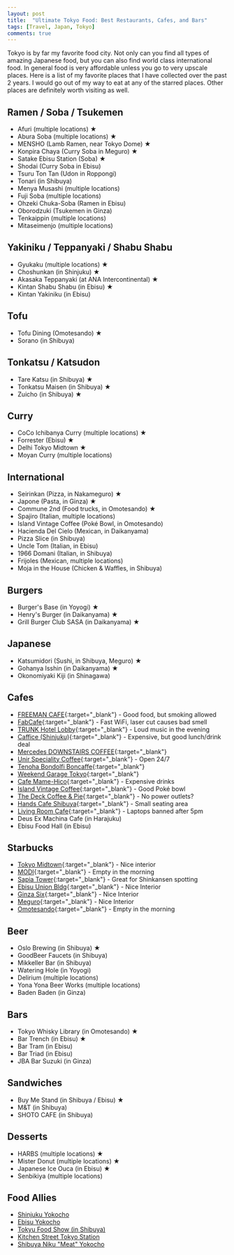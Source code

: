 ```yaml
---
layout: post
title:  "Ultimate Tokyo Food: Best Restaurants, Cafes, and Bars"
tags: [Travel, Japan, Tokyo]
comments: true
---
```


Tokyo is by far my favorite food city. Not only can you find all types of amazing Japanese food, but you can also find world class international food. In general food is very affordable unless you go to very upscale places. Here is a list of my favorite places that I have collected over the past 2 years. I would go out of my way to eat at any of the starred places. Other places are definitely worth visiting as well.

## Ramen / Soba / Tsukemen
- Afuri (multiple locations) ★
- Abura Soba (multiple locations) ★
- MENSHO (Lamb Ramen, near Tokyo Dome) ★
- Konpira Chaya (Curry Soba in Meguro) ★
- Satake Ebisu Station (Soba) ★
- Shodai (Curry Soba in Ebisu)
- Tsuru Ton Tan (Udon in Roppongi)
- Tonari (in Shibuya)
- Menya Musashi (multiple locations)
- Fuji Soba (multiple locations)
- Ohzeki Chuka-Soba (Ramen in Ebisu)
- Oborodzuki (Tsukemen in Ginza)
- Tenkaippin (multiple locations)
- Mitaseimenjo (multiple locations)

## Yakiniku / Teppanyaki / Shabu Shabu
- Gyukaku (multiple locations) ★
- Choshunkan (in Shinjuku) ★
- Akasaka Teppanyaki (at ANA Intercontinental) ★
- Kintan Shabu Shabu (in Ebisu) ★
- Kintan Yakiniku (in Ebisu)

## Tofu
- Tofu Dining (Omotesando) ★
- Sorano (in Shibuya)

## Tonkatsu / Katsudon
- Tare Katsu (in Shibuya) ★
- Tonkatsu Maisen (in Shibuya) ★
- Zuicho (in Shibuya) ★

## Curry
- CoCo Ichibanya Curry (multiple locations) ★
- Forrester (Ebisu) ★
- Delhi Tokyo Midtown ★
- Moyan Curry (multiple locations)

## International
- Seirinkan (Pizza, in Nakameguro) ★
- Japone (Pasta, in Ginza) ★
- Commune 2nd (Food trucks, in Omotesando) ★
- Spajiro (Italian, multiple locations)
- Island Vintage Coffee (Poké Bowl, in Omotesando)
- Hacienda Del Cielo (Mexican, in Daikanyama)
- Pizza Slice (in Shibuya)
- Uncle Tom (Italian, in Ebisu)
- 1966 Domani (Italian, in Shibuya)
- Frijoles (Mexican, multiple locations)
- Moja in the House (Chicken & Waffles, in Shibuya)

## Burgers
- Burger's Base (in Yoyogi) ★
- Henry's Burger (in Daikanyama) ★
- Grill Burger Club SASA (in Daikanyama) ★

## Japanese
- Katsumidori (Sushi, in Shibuya, Meguro) ★
- Gohanya Isshin (in Daikanyama) ★
- Okonomiyaki Kiji (in Shinagawa)

## Cafes
- [FREEMAN CAFE](https://goo.gl/maps/75GtfBMt1Bk){:target="_blank"} - Good food, but smoking allowed
- [FabCafe](https://goo.gl/maps/RHVJ8Dn6s7r){:target="_blank"} - Fast WiFi, laser cut causes bad smell
- [TRUNK Hotel Lobby](https://goo.gl/maps/z9dyAM99WQ22){:target="_blank"} - Loud music in the evening
- [Caffice (Shinjuku)](https://goo.gl/maps/3kC9ri184K12){:target="_blank"} - Expensive, but good lunch/drink deal
- [Mercedes DOWNSTAIRS COFFEE](https://goo.gl/maps/MxqMumUdoes){:target="_blank"}
- [Unir Speciality Coffee](https://goo.gl/maps/5kJTgL23Ny52){:target="_blank"} - Open 24/7
- [Tenoha Bondolfi Boncaffe](https://goo.gl/maps/xMcHvct9beo){:target="_blank"}
- [Weekend Garage Tokyo](https://goo.gl/maps/tkXeGw88dQx){:target="_blank"}
- [Cafe Mame-Hico](https://goo.gl/maps/tejFma6Ru8A2){:target="_blank"} - Expensive drinks
- [Island Vintage Coffee](https://goo.gl/maps/KJR3SLcQWSy){:target="_blank"} - Good Poké bowl
- [The Deck Coffee & Pie](https://goo.gl/maps/s1zB6PLmLWt){:target="_blank"} - No power outlets?
- [Hands Cafe Shibuya](https://goo.gl/maps/AfeBhiTDG9K2){:target="_blank"} - Small seating area
- [Living Room Cafe](https://goo.gl/maps/M9k4RXXdTLk){:target="_blank"} - Laptops banned after 5pm
- Deus Ex Machina Cafe (in Harajuku)
- Ebisu Food Hall (in Ebisu)

## Starbucks
- [Tokyo Midtown](https://goo.gl/maps/fvK3FPHRXLR2){:target="_blank"} - Nice interior
- [MODI](https://goo.gl/maps/ydZUR2B7LQC2){:target="_blank"} - Empty in the morning
- [Sapia Tower](https://goo.gl/maps/PmhTRkhi7gw){:target="_blank"} - Great for Shinkansen spotting
- [Ebisu Union Bldg](https://goo.gl/maps/wfuDLdivBPA2){:target="_blank"} - Nice Interior
- [Ginza Six](https://goo.gl/maps/UsqQnU2y7172){:target="_blank"} - Nice Interior
- [Meguro](https://goo.gl/maps/LjaJRRvwL6T2){:target="_blank"} - Nice Interior
- [Omotesando](https://goo.gl/maps/54hqsKQHFXJ2){:target="_blank"} - Empty in the morning

## Beer
- Oslo Brewing (in Shibuya) ★
- GoodBeer Faucets (in Shibuya)
- Mikkeller Bar (in Shibuya)
- Watering Hole (in Yoyogi)
- Delirium (multiple locations)
- Yona Yona Beer Works (multiple locations)
- Baden Baden (in Ginza)

## Bars
- Tokyo Whisky Library (in Omotesando) ★
- Bar Trench (in Ebisu) ★
- Bar Tram (in Ebisu)
- Bar Triad (in Ebisu)
- JBA Bar Suzuki (in Ginza)

## Sandwiches
- Buy Me Stand (in Shibuya / Ebisu) ★
- M&T (in Shibuya)
- SHOTO CAFE (in Shibuya)

## Desserts
- HARBS (multiple locations) ★
- Mister Donut (multiple locations) ★
- Japanese Ice Ouca (in Ebisu) ★
- Senbikiya (multiple locations)

## Food Allies
- [Shinjuku Yokocho](https://goo.gl/maps/wxH9Yt1Kce62)
- [Ebisu Yokocho](https://goo.gl/maps/VGLyrYxjM1L2)
- [Tokyu Food Show (in Shibuya)](https://goo.gl/maps/BqXThvPneTG2)
- [Kitchen Street Tokyo Station](https://goo.gl/maps/mx8bd4pTKhw)
- [Shibuya Niku "Meat" Yokocho](https://goo.gl/maps/L336aArQp8R2)
